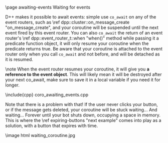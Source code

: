 \page awaiting-events Waiting for events

D++ makes it possible to await events: simple use `co_await` on any of the event routers, such as \ref dpp::cluster::on_message_create "on_message_create", and your coroutine will be suspended until the next event fired by this event router. You can also `co_await` the return of an event router's \ref dpp::event_router_t::when "when()" method while passing it a predicate function object, it will only resume your coroutine when the predicate returns true. Be aware that your coroutine is attached to the event router only when you call `co_await` and not before, and will be detached as it is resumed.

\note When the event router resumes your coroutine, it will give you __a reference to the event object__. This will likely mean it will be destroyed after your next co_await, make sure to save it in a local variable if you need it for longer.

\include{cpp} coro_awaiting_events.cpp

Note that there is a problem with that! If the user never clicks your button, or if the message gets deleted, your coroutine will be stuck waiting... And waiting... Forever until your bot shuts down, occupying a space in memory. This is where the \ref expiring-buttons "next example" comes into play as a solution, with a button that expires with time.

\image html waiting_coroutine.jpg
